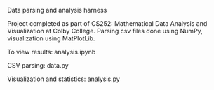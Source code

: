 Data parsing and analysis harness

Project completed as part of CS252: Mathematical Data Analysis and Visualization at Colby College. Parsing csv files done using NumPy, visualization using MatPlotLib. 

To view results: analysis.ipynb

CSV parsing: data.py

Visualization and statistics: analysis.py

